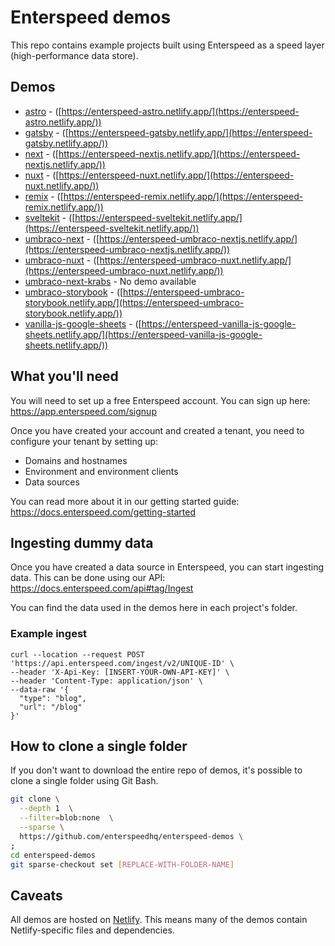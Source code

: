 # Enterspeed demos

This repo contains example projects built using Enterspeed as a speed layer (high-performance data store).

## Demos

- [astro](https://github.com/enterspeedhq/enterspeed-demos/tree/master/astro) - ([https://enterspeed-astro.netlify.app/](https://enterspeed-astro.netlify.app/))
- [gatsby](https://github.com/enterspeedhq/enterspeed-demos/tree/master/gatsby) - ([https://enterspeed-gatsby.netlify.app/](https://enterspeed-gatsby.netlify.app/))
- [next](https://github.com/enterspeedhq/enterspeed-demos/tree/master/next) - ([https://enterspeed-nextjs.netlify.app/](https://enterspeed-nextjs.netlify.app/))
- [nuxt](https://github.com/enterspeedhq/enterspeed-demos/tree/master/nuxt) - ([https://enterspeed-nuxt.netlify.app/](https://enterspeed-nuxt.netlify.app/))
- [remix](https://github.com/enterspeedhq/enterspeed-demos/tree/master/remix) - ([https://enterspeed-remix.netlify.app/](https://enterspeed-remix.netlify.app/))
- [sveltekit](https://github.com/enterspeedhq/enterspeed-demos/tree/master/sveltekit) - ([https://enterspeed-sveltekit.netlify.app/](https://enterspeed-sveltekit.netlify.app/))
- [umbraco-next](https://github.com/enterspeedhq/enterspeed-demos/tree/master/umbraco-next) - ([https://enterspeed-umbraco-nextjs.netlify.app/](https://enterspeed-umbraco-nextjs.netlify.app/))
- [umbraco-nuxt](https://github.com/enterspeedhq/enterspeed-demos/tree/master/umbraco-nuxt) - ([https://enterspeed-umbraco-nuxt.netlify.app/](https://enterspeed-umbraco-nuxt.netlify.app/))
- [umbraco-next-krabs](https://github.com/enterspeedhq/enterspeed-demos/tree/master/umbraco-next-krabs) - No demo available
- [umbraco-storybook](https://github.com/enterspeedhq/enterspeed-demos/tree/master/umbraco-storybook) - ([https://enterspeed-umbraco-storybook.netlify.app/](https://enterspeed-umbraco-storybook.netlify.app/))
- [vanilla-js-google-sheets](https://github.com/enterspeedhq/enterspeed-demos/tree/master/vanilla-js-google-sheets) - ([https://enterspeed-vanilla-js-google-sheets.netlify.app/](https://enterspeed-vanilla-js-google-sheets.netlify.app/))

## What you'll need

You will need to set up a free Enterspeed account. You can sign up here: https://app.enterspeed.com/signup

Once you have created your account and created a tenant, you need to configure your tenant by setting up:

- Domains and hostnames
- Environment and environment clients
- Data sources

You can read more about it in our getting started guide: https://docs.enterspeed.com/getting-started

## Ingesting dummy data

Once you have created a data source in Enterspeed, you can start ingesting data. This can be done using our API: https://docs.enterspeed.com/api#tag/Ingest

You can find the data used in the demos here in each project's folder.

### Example ingest

```curl
curl --location --request POST 'https://api.enterspeed.com/ingest/v2/UNIQUE-ID' \
--header 'X-Api-Key: [INSERT-YOUR-OWN-API-KEY]' \
--header 'Content-Type: application/json' \
--data-raw '{
  "type": "blog",
  "url": "/blog"
}'
```

## How to clone a single folder

If you don't want to download the entire repo of demos, it's possible to clone a single folder using Git Bash.

```bash
git clone \
  --depth 1  \
  --filter=blob:none  \
  --sparse \
  https://github.com/enterspeedhq/enterspeed-demos \
;
cd enterspeed-demos
git sparse-checkout set [REPLACE-WITH-FOLDER-NAME]
```

## Caveats

All demos are hosted on [Netlify](https://www.netlify.com/). This means many of the demos contain Netlify-specific files and dependencies.
